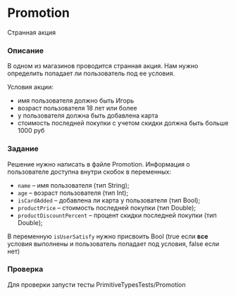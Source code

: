 # Promotion

Странная акция

### Описание

В одном из магазинов проводится странная акция. Нам нужно определить попадает ли пользователь под ее условия.

Условия акции:
- имя пользователя должно быть Игорь
- возраст пользователя 18 лет или более
- у пользователя должна быть добавлена карта
- стоимость последней покупки с учетом скидки должна быть больше 1000 руб

### Задание

Решение нужно написать в файле Promotion. Информация о пользователе доступна внутри скобок в переменных: 
- `name` – имя пользователя (тип String);
- `age` – возраст пользователя (тип Int);
- `isCardAdded` – добавлена ли карта у пользователя (тип Bool);
- `productPrice` – стоимость последней покупки (тип Double);
- `productDiscountPercent` – процент скидки последней покупки (тип Double);

В переменную `isUserSatisfy` нужно присвоить Bool (true если **все** условия выполнены и пользователь попадает под условия, false если нет)  

### Проверка

Для проверки запусти тесты PrimitiveTypesTests/Promotion
